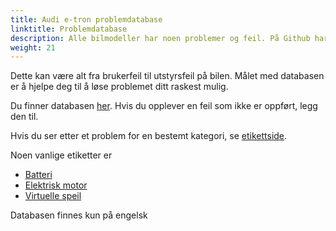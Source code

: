 ```yaml
---
title: Audi e-tron problemdatabase
linktitle: Problemdatabase
description: Alle bilmodeller har noen problemer og feil. På Github har vi samlet de fleste problemene eiere opplever med bilene.
weight: 21
---
```


Dette kan være alt fra brukerfeil til utstyrsfeil på bilen. Målet med databasen er å hjelpe deg til å løse problemet ditt raskest mulig.

Du finner databasen [her](https://github.com/electrichasgoneaudi/etron-issues/issues). Hvis du opplever en feil som ikke er oppført, legg den til.

Hvis du ser etter et problem for en bestemt kategori, se [etikettside](https://github.com/electrichasgoneaudi/etron-issues/labels).

Noen vanlige etiketter er

* [Batteri](https://github.com/electrichasgoneaudi/etron-issues/issues?q=is%3Aissue+is%3Aopen+label%3Abattery)
* [Elektrisk motor](https://github.com/electrichasgoneaudi/etron-issues/labels/electric%20motor)
* [Virtuelle speil](https://github.com/electrichasgoneaudi/etron-issues/labels/virtual%20mirrors)

Databasen finnes kun på engelsk